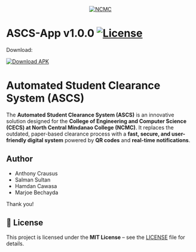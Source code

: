 <p align="center">
    <a href="https://www.ncmc.edu.ph/"><img src="https://ncmc.edu.ph/img/nav-old-logo.png" alt="NCMC"></a>  
</p>
<p align="center">

# ASCS-App v1.0.0  [![License](https://img.shields.io/badge/License-MIT-green.svg)](./LICENSE)
Download:

[![Download APK](https://img.shields.io/badge/Download-APK-blue?style=for-the-badge&logo=android)](https://github.com/anthonyc-dev/ASCS-App/releases/download/v1.0.0/ASCS.App-v1.0.0.apk)


    
# Automated Student Clearance System (ASCS)

The **Automated Student Clearance System (ASCS)** is an innovative solution designed for the **College of Engineering and Computer Science (CECS) at North Central Mindanao College (NCMC)**. It replaces the outdated, paper-based clearance process with a **fast, secure, and user-friendly digital system** powered by **QR codes** and **real-time notifications**.


## Author
- Anthony Crausus
- Salman Sultan
- Hamdan Cawasa
- Marjoe Bechayda

Thank you!

## 📄 License
This project is licensed under the **MIT License** – see the [LICENSE](./LICENSE) file for details.


